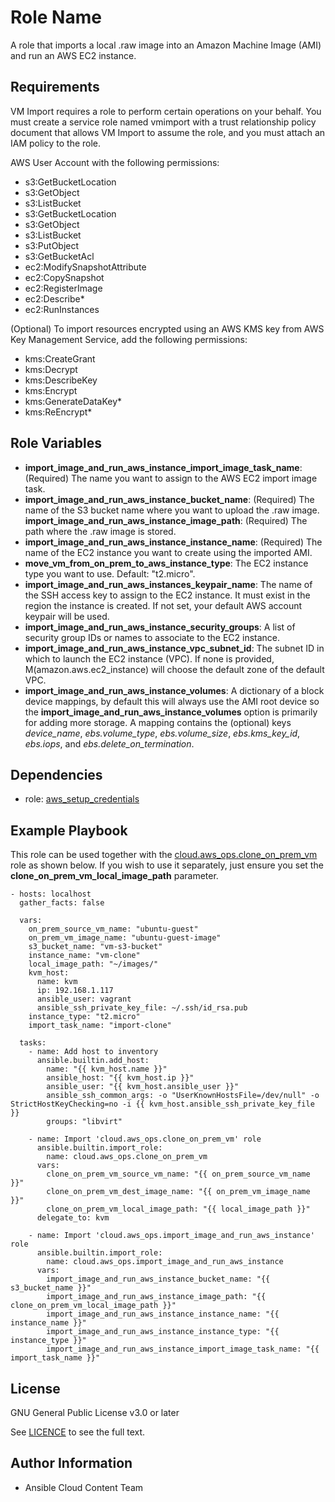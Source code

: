 Role Name
=========

A role that imports a local .raw image into an Amazon Machine Image (AMI) and run an AWS EC2 instance.

Requirements
------------

VM Import requires a role to perform certain operations on your behalf. You must create a service role named vmimport with a trust relationship policy document that allows VM Import to assume the role, and you must attach an IAM policy to the role.

AWS User Account with the following permissions:
* s3:GetBucketLocation
* s3:GetObject
* s3:ListBucket
* s3:GetBucketLocation
* s3:GetObject
* s3:ListBucket
* s3:PutObject
* s3:GetBucketAcl
* ec2:ModifySnapshotAttribute
* ec2:CopySnapshot
* ec2:RegisterImage
* ec2:Describe*
* ec2:RunInstances

(Optional) To import resources encrypted using an AWS KMS key from AWS Key Management Service, add the following permissions:
* kms:CreateGrant
* kms:Decrypt
* kms:DescribeKey
* kms:Encrypt
* kms:GenerateDataKey*
* kms:ReEncrypt*

Role Variables
--------------

* **import_image_and_run_aws_instance_import_image_task_name**: (Required) The  name you want to assign to the AWS EC2 import image task.
* **import_image_and_run_aws_instance_bucket_name**: (Required) The name of the S3 bucket name where you want to upload the .raw image.
**import_image_and_run_aws_instance_image_path**: (Required) The path where the .raw image is stored.
* **import_image_and_run_aws_instance_instance_name**: (Required) The name of the EC2 instance you want to create using the imported AMI.
* **move_vm_from_on_prem_to_aws_instance_type**: The EC2 instance type you want to use. Default: "t2.micro".
* **import_image_and_run_aws_instances_keypair_name**: The name of the SSH access key to assign to the EC2 instance. It must exist in the region the instance is created. If not set, your default AWS account keypair will be used.
* **import_image_and_run_aws_instance_security_groups**: A list of security group IDs or names to associate to the EC2 instance.
* **import_image_and_run_aws_instance_vpc_subnet_id**: The subnet ID in which to launch the EC2 instance (VPC). If none is provided, M(amazon.aws.ec2_instance) will choose the default zone of the default VPC.
* **import_image_and_run_aws_instance_volumes**: A dictionary of a block device mappings, by default this will always use the AMI root device so the **import_image_and_run_aws_instance_volumes** option is primarily for adding more storage. A mapping contains the (optional) keys _device_name_, _ebs.volume_type_, _ebs.volume_size_, _ebs.kms_key_id_, _ebs.iops_, and _ebs.delete_on_termination_.

Dependencies
------------

- role: [aws_setup_credentials](../aws_setup_credentials/README.md)

Example Playbook
----------------
This role can be used together with the [cloud.aws_ops.clone_on_prem_vm](../clone_on_prem_vm/README.md) role as shown below. If you wish to use it separately, just ensure you set the **clone_on_prem_vm_local_image_path** parameter.

    - hosts: localhost
      gather_facts: false

      vars:
        on_prem_source_vm_name: "ubuntu-guest"
        on_prem_vm_image_name: "ubuntu-guest-image"
        s3_bucket_name: "vm-s3-bucket"
        instance_name: "vm-clone"
        local_image_path: "~/images/"
        kvm_host:
          name: kvm
          ip: 192.168.1.117
          ansible_user: vagrant
          ansible_ssh_private_key_file: ~/.ssh/id_rsa.pub
        instance_type: "t2.micro"
        import_task_name: "import-clone"

      tasks:
        - name: Add host to inventory
          ansible.builtin.add_host:
            name: "{{ kvm_host.name }}"
            ansible_host: "{{ kvm_host.ip }}"
            ansible_user: "{{ kvm_host.ansible_user }}"
            ansible_ssh_common_args: -o "UserKnownHostsFile=/dev/null" -o StrictHostKeyChecking=no -i {{ kvm_host.ansible_ssh_private_key_file }}
            groups: "libvirt"

        - name: Import 'cloud.aws_ops.clone_on_prem_vm' role
          ansible.builtin.import_role:
            name: cloud.aws_ops.clone_on_prem_vm
          vars:
            clone_on_prem_vm_source_vm_name: "{{ on_prem_source_vm_name }}"
            clone_on_prem_vm_dest_image_name: "{{ on_prem_vm_image_name }}"
            clone_on_prem_vm_local_image_path: "{{ local_image_path }}"
          delegate_to: kvm

        - name: Import 'cloud.aws_ops.import_image_and_run_aws_instance' role
          ansible.builtin.import_role:
            name: cloud.aws_ops.import_image_and_run_aws_instance
          vars:
            import_image_and_run_aws_instance_bucket_name: "{{ s3_bucket_name }}"
            import_image_and_run_aws_instance_image_path: "{{ clone_on_prem_vm_local_image_path }}"
            import_image_and_run_aws_instance_instance_name: "{{ instance_name }}"
            import_image_and_run_aws_instance_instance_type: "{{ instance_type }}"
            import_image_and_run_aws_instance_import_image_task_name: "{{ import_task_name }}"

License
-------

GNU General Public License v3.0 or later

See [LICENCE](https://github.com/ansible-collections/cloud.azure_roles/blob/main/LICENSE) to see the full text.

Author Information
------------------

- Ansible Cloud Content Team
